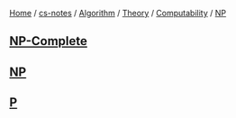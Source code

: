 [Home](https://mengxianbin.github.io) /
[cs-notes](https://mengxianbin.github.io/cs-notes/content) /
[Algorithm](https://mengxianbin.github.io/cs-notes/content/Algorithm) /
[Theory](https://mengxianbin.github.io/cs-notes/content/Algorithm/Theory) /
[Computability](https://mengxianbin.github.io/cs-notes/content/Algorithm/Theory/Computability) /
[NP](https://mengxianbin.github.io/cs-notes/content/Algorithm/Theory/Computability/NP)

## [NP-Complete](https://mengxianbin.github.io/cs-notes/content/Algorithm/Theory/Computability/NP/NP-Complete/)

## [NP](https://mengxianbin.github.io/cs-notes/content/Algorithm/Theory/Computability/NP/NP)

## [P](https://mengxianbin.github.io/cs-notes/content/Algorithm/Theory/Computability/NP/P/)
